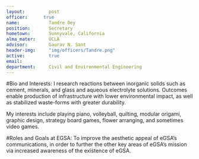 ```yaml
---
layout:     	post
officer:      true
name:     	 	Tandre Oey
position: 		Secretary
hometown: 		Sunnyvale, California
alma_mater: 	UCLA
advisor: 		Gaurav N. Sant
header-img: 	"img/officers/Tandre.png"
active: 		true
email: 			
department: 	Civil and Environmental Engineering
---
```


#Bio and Interests:
I research reactions between inorganic solids such as cement, minerals, and glass and aqueous electrolyte solutions. Outcomes enable production of infrastructure with lower environmental impact, as well as stabilized waste-forms with greater durability.

My interests include playing piano, volleyball, quilting, modular origami, graphic design, strategy board games, flower arranging, and sometimes video games.

#Roles and Goals at EGSA: 
To improve the aesthetic appeal of eGSA’s communications, in order to further the other key areas of eGSA’s mission via increased awareness of the existence of eGSA.
